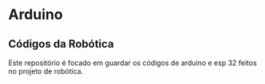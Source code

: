 # Arduino


## Códigos da Robótica

Este repositório é focado em guardar os códigos de arduino e esp 32 feitos no projeto de robótica.
